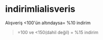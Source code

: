 # indirimlialisveris

Alışveriş <100'ün altındaysa= %10 indirim
>=100 ve <150(dahil değil) = %15 indirim

